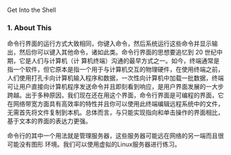 Get Into the Shell

### 1. About This

命令行界面的运行方式大致相同，你键入命令，然后系统运行这些命令并显示输出，然后你可以键入其他命令，诸如此类。命令行界面的思想要追忆到 20 世纪中期，它是人们与计算机（计 算机终端）沟通的最早方式之一。如今，终端通常是指一个软件，但它原本是指一个用于与计算机交互的物理硬件，在使用终端之前，人们使用打孔卡向计算机输入程序和数据，一次性向计算机中加载一批数据，终端可让用户直接向计算机程序发送命令并且即刻看到响应，是用户界面发展的一大步跨越。出于多种原因，我们现在还在用这个界面，命令行界面是可编程的界面，它在网络带宽方面具有高效率的特性并且你可以使用此终端编辑远程系统中的文件，无需首先将文件复制到本机。总体而言，与只能实现指向和单击操作的界面相比，基于文本的界面的表达力更强。

命令行的其中一个用法就是管理服务器，这些服务器可能远在网络的另一端而且很可能没有图形 环境。我们可以使用虚拟的Linux服务器进行练习。



